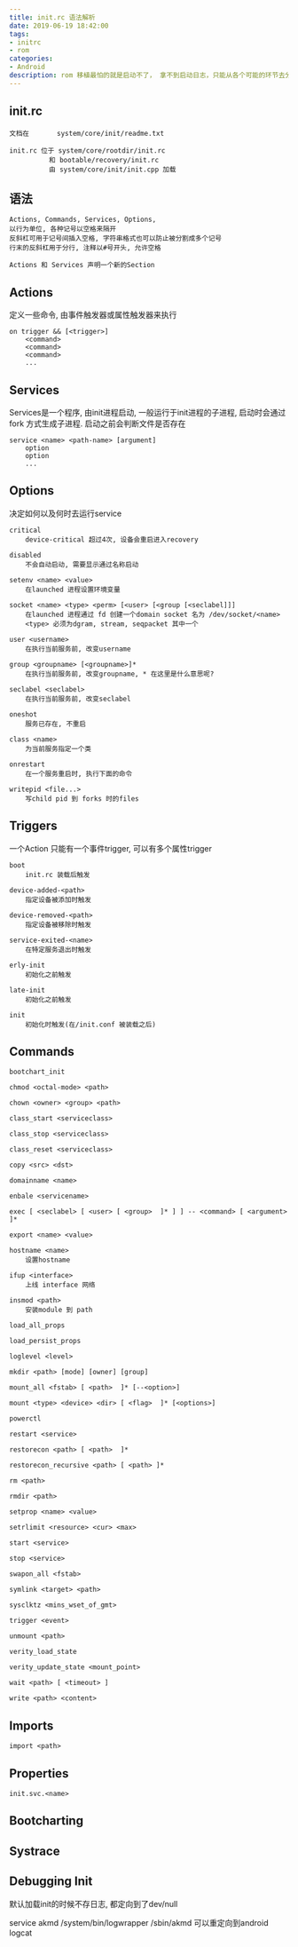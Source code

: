 ```yaml
---
title: init.rc 语法解析
date: 2019-06-19 18:42:00
tags: 
- initrc
- rom
categories: 
- Android
description: rom 移植最怕的就是启动不了， 拿不到启动日志，只能从各个可能的环节去分析， init.rc 是内核启动init加载的脚本，控制了系统启动过程中加载的服务。 
---
```


## init.rc

    文档在       system/core/init/readme.txt 

    init.rc 位于 system/core/rootdir/init.rc 
              和 bootable/recovery/init.rc
              由 system/core/init/init.cpp 加载

## 语法

	Actions, Commands, Services, Options, 
	以行为单位, 各种记号以空格来隔开
	反斜杠可用于记号间插入空格, 字符串格式也可以防止被分割成多个记号
	行末的反斜杠用于分行, 注释以#号开头, 允许空格

	Actions 和 Services 声明一个新的Section

Actions
------

定义一些命令, 由事件触发器或属性触发器来执行

```
on trigger && [<trigger>]
    <command>
    <command>
    <command>
    ...
```

Services
------

Services是一个程序, 由init进程启动, 一般运行于init进程的子进程, 启动时会通过fork 方式生成子进程. 启动之前会判断文件是否存在

```
service <name> <path-name> [argument]
    option
    option
    ...
```

Options
------

决定如何以及何时去运行service

    critical
        device-critical 超过4次, 设备会重启进入recovery

    disabled                
        不会自动启动, 需要显示通过名称启动

    setenv <name> <value>   
        在launched 进程设置环境变量

    socket <name> <type> <perm> [<user> [<group [<seclabel]]]
        在launched 进程通过 fd 创建一个domain socket 名为 /dev/socket/<name> 
        <type> 必须为dgram, stream, seqpacket 其中一个

    user <username>
        在执行当前服务前, 改变username

    group <groupname> [<groupname>]* 
        在执行当前服务前, 改变groupname, * 在这里是什么意思呢? 

    seclabel <seclabel>
        在执行当前服务前, 改变seclabel

    oneshot 
        服务已存在, 不重启

    class <name> 
        为当前服务指定一个类

    onrestart
        在一个服务重启时, 执行下面的命令

    writepid <file...>
        写child pid 到 forks 时的files


Triggers
----- 

一个Action 只能有一个事件trigger, 可以有多个属性trigger

    boot                    
        init.rc 装载后触发

    device-added-<path>     
        指定设备被添加时触发

    device-removed-<path>   
        指定设备被移除时触发

    service-exited-<name>  
        在特定服务退出时触发

    erly-init               
        初始化之前触发

    late-init               
        初始化之前触发

    init                    
        初始化时触发(在/init.conf 被装载之后)

Commands
------

    bootchart_init

    chmod <octal-mode> <path>

    chown <owner> <group> <path>

    class_start <serviceclass>

    class_stop <serviceclass>

    class_reset <serviceclass>

    copy <src> <dst>

    domainname <name>

    enbale <servicename>

    exec [ <seclabel> [ <user> [ <group>  ]* ] ] -- <command> [ <argument> ]*

    export <name> <value> 

    hostname <name> 
        设置hostname

    ifup <interface> 
        上线 interface 网络

    insmod <path> 
        安装module 到 path

    load_all_props

    load_persist_props

    loglevel <level> 

    mkdir <path> [mode] [owner] [group]

    mount_all <fstab> [ <path>  ]* [--<option>]

    mount <type> <device> <dir> [ <flag>  ]* [<options>]

    powerctl

    restart <service>

    restorecon <path> [ <path>  ]*

    restorecon_recursive <path> [ <path> ]*

    rm <path>

    rmdir <path> 

    setprop <name> <value>

    setrlimit <resource> <cur> <max> 

    start <service>

    stop <service>

    swapon_all <fstab>

    symlink <target> <path>

    sysclktz <mins_wset_of_gmt>

    trigger <event>

    unmount <path>

    verity_load_state

    verity_update_state <mount_point>

    wait <path> [ <timeout> ]

    write <path> <content>

Imports
------

    import <path> 


Properties
------

    init.svc.<name>


Bootcharting
------

Systrace
------

Debugging Init
------

默认加载init的时候不存日志, 都定向到了dev/null

service akmd /system/bin/logwrapper /sbin/akmd
可以重定向到android logcat


